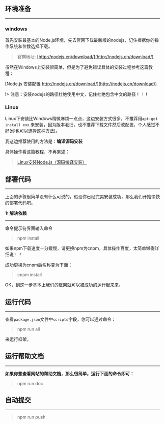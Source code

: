 ## 环境准备

---

### windows

首先安装最基本的Node.js环境，先去官网下载最新版的nodejs，记住根据你的操作系统和位数选择下载。

> 官网地址: [http://nodejs.cn/download/](http://nodejs.cn/download/)

虽然在Windows上安装很简单，但是为了避免错误具体的安装过程参考这篇教程：

[Node.js 安装配置 http://nodejs.cn/download/](http://nodejs.cn/download/)

!> 注意：安装nodejs的路径杜绝使用中文，记住杜绝包含中文的路径！！！

### Linux

Linux下安装比Windows稍微麻烦一点点，这边安装方式很多。不推荐用`apt-get install xxx` 来安装，因为版本老旧。也不推荐下载文件然后改配置，个人感觉不好(你也可以选择这种方法)。

我这边推荐使用的方法是：**编译源码安装**


具体操作看这篇教程，不再累述：

> [Linux安装Node.js（源码编译安装）](https://www.yiibai.com/html/node_js/2013/0826201.html)

## 部署代码

---

上面的步骤很简单没有什么可说的，假设你已经完美安装成功，那么我们开始愉快的部署代码吧。

**1: 解决依赖**

---

命令提示符界面输入命令

> npm install

如果npm下载速度十分缓慢，请更换npm为cnpm，具体操作百度，太简单懒得详细说！！

成功更换为cnpm后名称变为下面：

> cnpm install

OK，到这一步基本上我们的框架就可以被成功的运行起来来。


## 运行代码

---

查看`package.json`文件中`scripts`字段，你可以通过命令：

> npm run all 

来运行框架。

## 运行帮助文档

---

**如果你想查看网站的帮助文档，那么很简单，运行下面的命令即可：**

> npm run doc

## 自动提交

---

> npm run push
